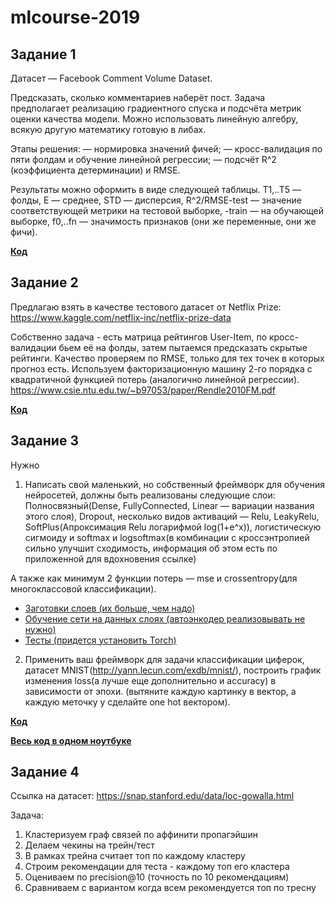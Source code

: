 # mlcourse-2019
## Задание 1
Датасет — Facebook Comment Volume Dataset.

Предсказать, сколько комментариев наберёт пост. Задача предполагает реализацию градиентного спуска и подсчёта метрик оценки качества модели. Можно использовать линейную алгебру, всякую другую математику готовую в либах.

Этапы решения:
— нормировка значений фичей;
— кросс-валидация по пяти фолдам и обучение линейной регрессии;
— подсчёт R^2 (коэффициента детерминации) и RMSE.

Результаты можно оформить в виде следующей таблицы. T1,..T5 — фолды, E — среднее, STD — дисперсия, R^2/RMSE-test — значение соответствующей метрики на тестовой выборке, -train — на обучающей выборке, f0,..fn — значимость признаков (они же переменные, они же фичи).

[**Код** ](Task1.ipynb)

## Задание 2
Предлагаю взять в качестве тестового датасет от Netflix Prize: https://www.kaggle.com/netflix-inc/netflix-prize-data

Собственно задача - есть матрица рейтингов User-Item, по кросс-валидации бьем её на фолды, 
затем пытаемся предсказать скрытые рейтинги. Качество проверяем по RMSE, только для тех точек в которых прогноз есть.
Используем факторизационную машину 2-го порядка с квадратичной функцией потерь (аналогично линейной регрессии).
https://www.csie.ntu.edu.tw/~b97053/paper/Rendle2010FM.pdf

[**Код** ](Task2.ipynb)

## Задание 3

Нужно
1) Написать свой маленький, но собственный фреймворк для обучения нейросетей, должны быть реализованы следующие слои:
Полносвязный(Dense, FullyConnected, Linear — вариации названия этого слоя), Dropout, несколько видов активаций — Relu, LeakyRelu, SoftPlus(Апроксимация Relu логарифмой log(1+e^x)), логистическую сигмоиду и softmax и logsoftmax(в комбинации с кроссэнтропией сильно улучшит сходимость, информация об этом есть по приложенной для вдохновения ссылке)

А также как минимум 2 функции потерь — mse и crossentropy(для многоклассовой классификации).

* [Заготовки слоев (их больше, чем надо)](https://github.com/yandexdataschool/Practical_DL/blob/fall18/_under_construction/homework01/homework_modules.ipynb)
* [Обучение сети на данных слоях (автоэнкодер реализовывать не нужно)](https://github.com/yandexdataschool/Practical_DL/blob/fall18/_under_construction/homework01/homework_main.ipynb)
* [Тесты (придется установить Torch)](https://github.com/yandexdataschool/Practical_DL/blob/fall18/_under_construction/homework01/homework_test_modules.ipynb)

2) Применить ваш фреймворк для задачи классификации циферок, датасет MNIST(http://yann.lecun.com/exdb/mnist/), построить график изменения loss(а лучше еще дополнительно и accuracy) в зависимости от эпохи. (вытяните каждую картинку в вектор, а каждую меточку y сделайте one hot вектором).

[**Код** ](Task3/)

[**Весь код в одном ноутбуке** ](task3_AIO_with_notes.ipynb)


## Задание 4

Ссылка на датасет: https://snap.stanford.edu/data/loc-gowalla.html

Задача:
1. Кластеризуем граф связей по аффинити пропагэйшин
2. Делаем чекины на трейн/тест
3. В рамках трейна считает топ по каждому кластеру
4. Строим рекомендации для теста - каждому топ его кластера
5. Оцениваем по precision@10 (точность по 10 рекомендациям)
6. Сравниваем с вариантом когда всем рекомендуется топ по тресну

